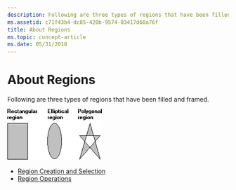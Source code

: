 ```yaml
---
description: Following are three types of regions that have been filled and framed.
ms.assetid: c71f43b4-dc85-420b-9574-03417d60a76f
title: About Regions
ms.topic: concept-article
ms.date: 05/31/2018
---
```


# About Regions

Following are three types of regions that have been filled and framed.

![illustration showing a rectangular region, an elliptical region, and a polygonal region](images/csrgn-01.png)

-   [Region Creation and Selection](region-creation-and-selection.md)
-   [Region Operations](region-operations.md)

 

 



